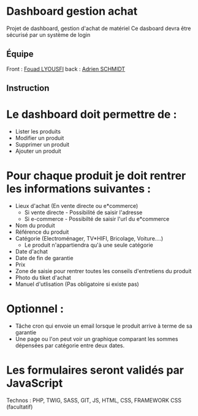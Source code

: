 Dashboard gestion achat
=======================
Projet de dashboard, gestion d'achat de matériel
Ce dasboard devra être sécurisé par un système de login

Équipe
------
Front : [Fouad LYOUSFI](https://github.com/fouad-git)
back : [Adrien SCHMIDT](https://github.com/Adrien-25)

Instruction 
-----------
# Le dashboard doit permettre de :
* Lister les produits
* Modifier un produit
* Supprimer un produit
* Ajouter un produit

# Pour chaque produit je doit rentrer les informations suivantes :
* Lieux d'achat (En vente directe ou e*commerce)
    * Si vente directe - Possibilité de saisir l'adresse
    * Si e-commerce - Possibilté de saisir l'url du e*commerce
* Nom du produit
* Référence du produit
* Catégorie (Electroménager, TV*HIFI, Bricolage, Voiture....)
    * Le produit n'appartiendra qu'à une seule catégorie
* Date d'achat
* Date de fin de garantie
* Prix
* Zone de saisie pour rentrer toutes les conseils d'entretiens du produit
* Photo du tiket d'achat
* Manuel d'utlisation (Pas obligatoire si existe pas)


# Optionnel :
* Tâche cron qui envoie un email lorsque le produit arrive à terme de sa garantie
* Une page ou l'on peut voir un graphique comparant les sommes dépensées par catégorie entre deux dates.

# Les formulaires seront validés par JavaScript
Technos : PHP, TWIG, SASS, GIT, JS, HTML, CSS, FRAMEWORK CSS (facultatif)



